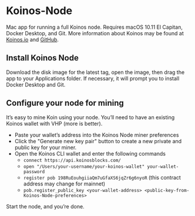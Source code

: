 # Koinos-Node
Mac app for running a full Koinos node.  Requires macOS 10.11 El Capitan, Docker Desktop, and Git.  More information about Koinos may be found at [Koinos.io](https://koinos.io) and [GitHub](https://github.com/koinos/koinos).

## Install Koinos Node

Download the disk image for the latest tag, open the image, then drag the app to your Applications folder.  If necessary, it will prompt you to install Docker Desktop and Git.

## Configure your node for mining

It’s easy to mine Koin using your node.  You’ll need to have an existing Koinos wallet with VHP (more is better).
 - Paste your wallet’s address into the Koinos Node miner preferences
 - Click the "Generate new key pair" button to create a new private and public key for your miner.
 - Open the Koinos CLI wallet and enter the following commands
    - `connect https://api.koinosblocks.com/`
    - `open "/Users/your-username/your-koinos-wallet" your-wallet-password`
    - `register pob 198RuEouhgiiaQm7uGfaXS6jqZr6g6nyoR` (this contract address may change for mainnet)
    - `pob.register_public_key <your-wallet-address> <public-key-from-Koinos-Node-preferences>`
    
Start the node, and you’re done.
